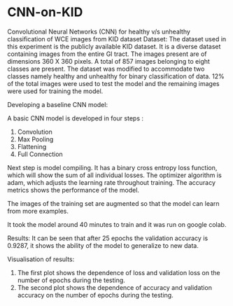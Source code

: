 # CNN-on-KID
Convolutional Neural Networks (CNN) for healthy v/s unhealthy classification of WCE images from KID dataset
Dataset:
The dataset used in this experiment is the publicly available KID dataset. It is a diverse dataset containing images from the entire GI tract. The images present are of dimensions 360 X 360 pixels. A total of 857 images belonging to eight classes are present. The dataset was modified to accommodate two classes namely healthy and unhealthy for binary classification of data. 12% of the total images were used to test the model and the remaining images were used for training the model.

Developing a baseline CNN model:

A basic CNN model is developed in four steps :
1.	Convolution
2.	Max Pooling
3.	Flattening 
4.	Full Connection

Next step is model compiling. It has a binary cross entropy loss function, which will show the sum of all individual losses. The optimizer algorithm is adam, which adjusts the learning rate throughout training. The accuracy metrics shows the performance of the model.

The images of the training set are augmented so that the model can learn from more examples.

It took the model around 40 minutes to train and it was run on google colab.

Results:
It can be seen that after 25 epochs the validation accuracy is 0.9287, it shows the ability of the model to generalize to new data.

Visualisation of results:
1.	The first plot shows the dependence of loss and validation loss on the number of epochs during the testing.
2.	The second plot shows the dependence of accuracy and validation accuracy on the number of epochs during the testing.








